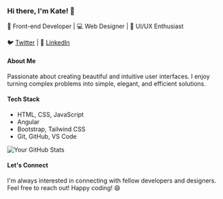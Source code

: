 ### Hi there, I'm Kate! 👋

🚀 Front-end Developer | 💻 Web Designer | 🎨 UI/UX Enthusiast

🐦 [Twitter](https://twitter.com/iss_katie) | 👔 [LinkedIn](https://www.linkedin.com/in/catherine-ratemo/)

#### About Me

Passionate about creating beautiful and intuitive user interfaces. I enjoy turning complex problems into simple, elegant, and efficient solutions.

#### Tech Stack

- HTML, CSS, JavaScript
- Angular
- Bootstrap, Tailwind CSS
- Git, GitHub, VS Code

![Your GitHub Stats](https://github-readme-stats.vercel.app/api?username=katie360&hide_title=true&hide_border=true&show_icons=false&theme=radical)


#### Let's Connect

I'm always interested in connecting with fellow developers and designers. Feel free to reach out!
Happy coding! 😄
